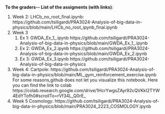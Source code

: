 <b> To the graders-- List of the assigments (with links)</b>:
<ol>
<li> Week 2: LHCb_no_root_final.ipynb: https://github.com/tsiligardi/PRA3024-Analysis-of-big-data-in-physics/blob/main/LHCb_no_root_ipynb_final.ipynb </li>
<li> Week 3
  <ol>
    <li>Ex 1: GWDA_Ex_1_.ipynb https://github.com/tsiligardi/PRA3024-Analysis-of-big-data-in-physics/blob/main/GWDA_Ex_1_.ipynb</li>
    <li>Ex 2: GWDA_Ex_2.ipynb https://github.com/tsiligardi/PRA3024-Analysis-of-big-data-in-physics/blob/main/GWDA_Ex_2.ipynb</li>
    <li>Ex 3: GWDA_Ex_3.ipynb https://github.com/tsiligardi/PRA3024-Analysis-of-big-data-in-physics</li>
  </ol>
  <li> Week 4: Cartpole: https://github.com/tsiligardi/PRA3024-Analysis-of-big-data-in-physics/blob/main/ML_gym_reinforcement_exercise.ipynb <br> For some reasons,github does not let you visualize this notebook. 
Here you can find the link to colab https://colab.research.google.com/drive/1HcrYwgsZAyr92cQVKkI2TYW4EdYTofh0#scrollTo=rVf34L_Q0rE_
</li>
</li>
<li> Week 5 Cosmology: https://github.com/tsiligardi/PRA3024-Analysis-of-big-data-in-physics/blob/main/PRA3024_2223_COSMOLOGY.ipynb </li>
</ol>
